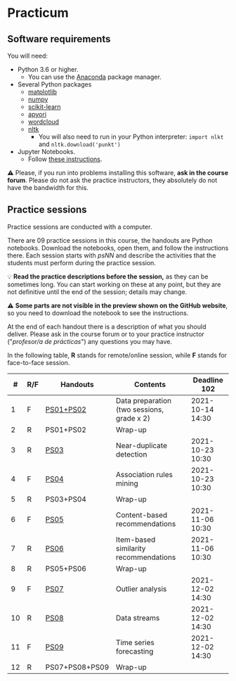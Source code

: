 # Practicum

## Software requirements

You will need:

* Python 3.6 or higher.
   * You can use the [Anaconda](https://www.anaconda.com/products/individual) package manager.
* Several Python packages
   * [matplotlib](https://matplotlib.org/)
   * [numpy](https://numpy.org/)
   * [scikit-learn](https://scikit-learn.org/stable/)
   * [apyori](https://pypi.org/project/apyori/)
   * [wordcloud](https://github.com/amueller/word_cloud)
   * [nltk](https://www.nltk.org/)
      * You will also need to run in your Python interpreter: `import nlkt` and `nltk.download('punkt')`
* Jupyter Notebooks.
   * Follow [these instructions](https://jupyter.org/install.html).

:warning: Please, if you run into problems installing this software, **ask in the course forum**. Please do not ask the practice instructors, they absolutely do not have the bandwidth for this.

## Practice sessions

Practice sessions are conducted with a computer.

There are 09 practice sessions in this course, the handouts are Python notebooks. Download the notebooks, open them, and follow the instructions there. Each session starts with *psNN* and describe the activities that the students must perform during the practice session.

:bulb: **Read the practice descriptions before the session,** as they can be sometimes long. You can start working on these at any point, but they are not definitive until the end of the session; details may change.

:warning: **Some parts are not visible in the preview shown on the GitHub website**, so you need to download the notebook to see the instructions.

At the end of each handout there is a description of what you should deliver. Please ask in the course forum or to your practice instructor ("*profesor/a de prácticas*") any questions you may have.

In the following table, **R** stands for remote/online session, while **F** stands for face-to-face session.

| # | R/F | Handouts                                    | Contents |  Deadline 102 | 
|---|---|-----------------------------------------------|----------|-----------| 
| 1 | F | [PS01+PS02](ps01_02_data_preparation.ipynb)   | Data preparation (two sessions, grade x 2) | 2021-10-14 14:30 | 
| 2 | R | PS01+PS02                                     | Wrap-up | |  
| 3 | R | [PS03](ps03_near_duplicates.ipynb)            | Near-duplicate detection | 2021-10-23 10:30 |  
| 4 | F | [PS04](ps04_association_rules.ipynb)          | Association rules mining |  2021-10-23 10:30 |  
| 5 | R | PS03+PS04                                     | Wrap-up | |  
| 6 | F | [PS05](ps05_content_based_recsys.ipynb)       | Content-based recommendations         |   2021-11-06 10:30  |  
| 7 | R | [PS06](ps06_item_based_recsys.ipynb)          | Item-based similarity recommendations |  2021-11-06 10:30 |  
| 8 | R | PS05+PS06                                     | Wrap-up | |  
| 9 | F | [PS07](ps07_outlier_analysis.ipynb)           | Outlier analysis        |   2021-12-02 14:30  |  
| 10 | R | [PS08](ps08_data_streams.ipynb)              | Data streams            |   2021-12-02 14:30 |  
| 11 | F | [PS09](ps09_forecasting.ipynb)               | Time series forecasting |   2021-12-02 14:30  |  
| 12 | R | PS07+PS08+PS09                               | Wrap-up | |  
